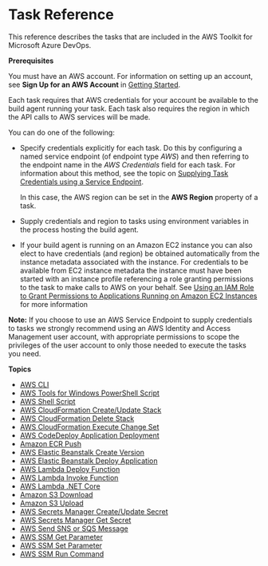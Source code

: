 # Task Reference<a name="task-reference"></a>

This reference describes the tasks that are included in the AWS Toolkit for Microsoft Azure DevOps\.<a name="task-prerequisites"></a>

 **Prerequisites** 

You must have an AWS account\. For information on setting up an account, see **Sign Up for an AWS Account** in [Getting Started](getting-started.md)\.

Each task requires that AWS credentials for your account be available to the build agent running your task\. Each task also requires the region in which the API calls to AWS services will be made\.

You can do one of the following:
+ Specify credentials explicitly for each task\. Do this by configuring a named service endpoint \(of endpoint type *AWS*\) and then referring to the endpoint name in the *AWS Credentials* field for each task\. For information about this method, see the topic on [Supplying Task Credentials using a Service Endpoint](getting-started.md#supplying-task-credentials-using-a-service-endpoint)\.

  In this case, the AWS region can be set in the **AWS Region** property of a task\.
+ Supply credentials and region to tasks using environment variables in the process hosting the build agent\.
+ If your build agent is running on an Amazon EC2 instance you can also elect to have credentials \(and region\) be obtained automatically from the instance metadata associated with the instance\. For credentials to be available from EC2 instance metadata the instance must have been started with an instance profile referencing a role granting permissions to the task to make calls to AWS on your behalf\. See [Using an IAM Role to Grant Permissions to Applications Running on Amazon EC2 Instances](https://docs.aws.amazon.com/IAM/latest/UserGuide/id_roles_use_switch-role-ec2.html) for more information

 **Note:** If you choose to use an AWS Service Endpoint to supply credentials to tasks we strongly recommend using an AWS Identity and Access Management user account, with appropriate permissions to scope the privileges of the user account to only those needed to execute the tasks you need\.

**Topics**
+ [AWS CLI](aws-cli.md)
+ [AWS Tools for Windows PowerShell Script](awspowershell-module-script.md)
+ [AWS Shell Script](awsshell.md)
+ [AWS CloudFormation Create/Update Stack](cloudformation-create-update.md)
+ [AWS CloudFormation Delete Stack](cloudformation-delete-stack.md)
+ [AWS CloudFormation Execute Change Set](cloudformation-execute-changeset.md)
+ [AWS CodeDeploy Application Deployment](codedeploy-deployment.md)
+ [Amazon ECR Push](ecr-pushimage.md)
+ [AWS Elastic Beanstalk Create Version](elastic-beanstalk-createversion.md)
+ [AWS Elastic Beanstalk Deploy Application](elastic-beanstalk-deploy.md)
+ [AWS Lambda Deploy Function](lambda-deploy.md)
+ [AWS Lambda Invoke Function](lambda-invoke.md)
+ [AWS Lambda \.NET Core](lambda-netcore-deploy.md)
+ [Amazon S3 Download](s3-download.md)
+ [Amazon S3 Upload](s3-upload.md)
+ [AWS Secrets Manager Create/Update Secret](secretsmanager-create-update.md)
+ [AWS Secrets Manager Get Secret](secretsmanager-getsecret.md)
+ [AWS Send SNS or SQS Message](send-message.md)
+ [AWS SSM Get Parameter](systemsmanager-getparameter.md)
+ [AWS SSM Set Parameter](systemsmanager-setparameter.md)
+ [AWS SSM Run Command](systemsmanager-runcommand.md)